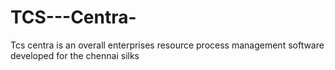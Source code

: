 # TCS---Centra-
Tcs centra is an overall enterprises resource process management software developed for the chennai silks
